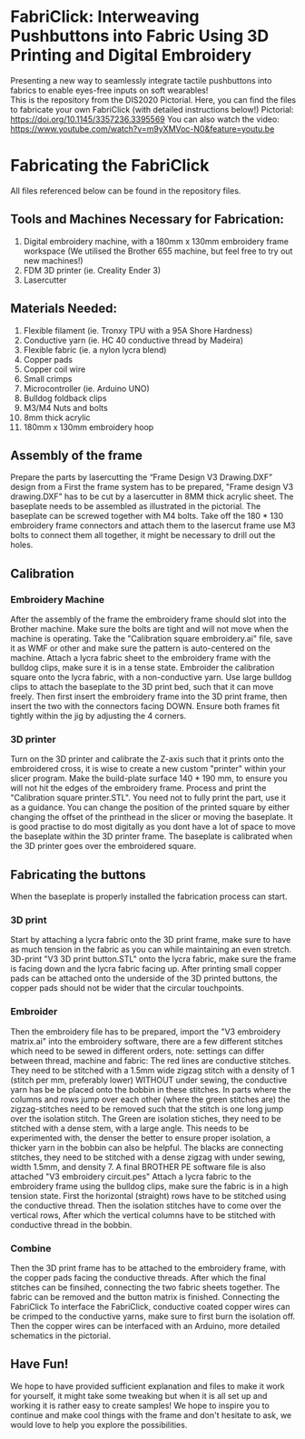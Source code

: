 # FabriClick: Interweaving Pushbuttons into Fabric Using 3D Printing and Digital Embroidery
Presenting a new way to seamlessly integrate tactile pushbuttons into fabrics to enable eyes-free inputs on soft wearables!  
This is the repository from the DIS2020 Pictorial. Here, you can find the files to fabricate your own FabriClick (with detailed instructions below!)
Pictorial: https://doi.org/10.1145/3357236.3395569
You can also watch the video: https://www.youtube.com/watch?v=m9yXMVoc-N0&feature=youtu.be

# Fabricating the FabriClick
All files referenced below can be found in the repository files.

## Tools and Machines Necessary for Fabrication:
1. Digital embroidery machine, with a 180mm x 130mm embroidery frame workspace (We utilised the Brother 655 machine, but feel free to try out new machines!)
2. FDM 3D printer (ie. Creality Ender 3)
3. Lasercutter

## Materials Needed:
1. Flexible filament (ie. Tronxy TPU with a 95A Shore Hardness)
2. Conductive yarn (ie. HC 40 conductive thread by Madeira)
3. Flexible fabric (ie. a nylon lycra blend)
4. Copper pads
5. Copper coil wire
6. Small crimps
7. Microcontroller (ie. Arduino UNO)
8. Bulldog foldback clips
9. M3/M4 Nuts and bolts
10. 8mm thick acrylic
11. 180mm x 130mm embroidery hoop

## Assembly of the frame
Prepare the parts by lasercutting the “Frame Design V3 Drawing.DXF” design from a
First the frame system has to be prepared, "Frame design V3 drawing.DXF" has to be cut by a lasercutter in 8MM thick acrylic sheet. 
The baseplate needs to be assembled as illustrated in the pictorial. The baseplate can be screwed together with M4 bolts. Take off the 180 * 130 embroidery frame connectors and attach them to the lasercut frame use M3 bolts to connect them all together, it might be necessary to drill out the holes.

## Calibration
### Embroidery Machine
After the assembly of the frame the embroidery frame should slot into the Brother machine. Make sure the bolts are tight and will not move when the machine is operating. Take the "Calibration square embroidery.ai" file, save it as WMF or other and make sure the pattern is auto-centered on the machine. Attach a lycra fabric sheet to the embroidery frame with the bulldog clips, make sure it is in a tense state. Embroider the calibration square onto the lycra fabric, with a non-conductive yarn.
Use large bulldog clips to attach the baseplate to the 3D print bed, such that it can move freely. Then first insert the embroidery frame into the 3D print frame, then insert the two with the connectors facing DOWN. Ensure both frames fit tightly within the jig by adjusting the 4 corners.
### 3D printer
Turn on the 3D printer and calibrate the Z-axis such that it prints onto the embroidered cross, it is wise to create a new custom "printer" within your slicer program. Make the build-plate surface 140 * 190 mm, to ensure you will not hit the edges of the embroidery frame. Process and print the "Calibration square printer.STL". You need not to fully print the part, use it as a guidance. You can change the position of the printed square by either changing the offset of the printhead in the slicer or moving the baseplate. It is good practise to do most digitally as you dont have a lot of space to move the baseplate within the 3D printer frame. The baseplate is calibrated when the 3D printer goes over the embroidered square.

## Fabricating the buttons
When the baseplate is properly installed the fabrication process can start.
### 3D print
Start by attaching a lycra fabric onto the 3D print frame, make sure to have as much tension in the fabric as you can while maintaining an even stretch. 3D-print "V3 3D print button.STL" onto the lycra fabric, make sure the frame is facing down and the lycra fabric facing up.
After printing small copper pads can be attached onto the underside of the 3D printed buttons, the copper pads should not be wider that the circular touchpoints.
### Embroider
Then the embroidery file has to be prepared, import the "V3 embroidery matrix.ai" into the embroidery software, there are a few different stitches which need to be sewed in different orders, note: settings can differ between thread, machine and fabric:
The red lines are conductive stitches. They need to be stitched with a 1.5mm wide zigzag stitch with a density of 1 (stitch per mm, preferably lower) WITHOUT under sewing, the conductive yarn has be be placed onto the bobbin in these stitches. In parts where the columns and rows jump over each other (where the green stitches are) the zigzag-stitches need to be removed such that the stitch is one long jump over the isolation stitch.
The Green are isolation stiches, they need to be stitched with a dense stem, with a large angle. This needs to be experimented with, the denser the better to ensure proper isolation, a thicker yarn in the bobbin can also be helpful.
The blacks are connecting stitches, they need to be stitched with a dense zigzag with under sewing, width 1.5mm, and density 7. A final BROTHER PE software file is also attached "V3 embroidery circuit.pes"
Attach a lycra fabric to the embroidery frame using the bulldog clips, make sure the fabric is in a high tension state. First the horizontal (straight) rows have to be stitched using the conductive thread. Then the isolation stitches have to come over the vertical rows, After which the vertical columns have to be stitched with conductive thread in the bobbin.
### Combine
Then the 3D print frame has to be attached to the embroidery frame, with the copper pads facing the conductive threads. After which the final stitches can be finsihed, connecting the two fabric sheets together. The fabric can be removed and the button matrix is finished.
Connecting the FabriClick
To interface the FabriClick, conductive coated copper wires can be crimped to the conductive yarns, make sure to first burn the isolation off. Then the copper wires can be interfaced with an Arduino, more detailed schematics in the pictorial.

## Have Fun!
We hope to have provided sufficient explanation and files to make it work for yourself, it might take some tweaking but when it is all set up and working it is rather easy to create samples! We hope to inspire you to continue and make cool things with the frame and don't hesitate to ask, we would love to help you explore the possibilities.

